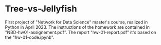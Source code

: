 # Tree-vs-Jellyfish
First project of "Network for Data Science"  master's course, realized in Python in April 2023.
The instructions of the homework are contained in "NBD-hw01-assignement.pdf". 
The report "hw-01-report.pdf" it's based on the "hw-01-code.ipynb".
